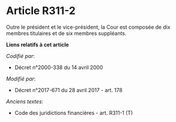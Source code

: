 # Article R311-2

Outre le président et le vice-président, la Cour est composée de dix membres titulaires et de six membres suppléants.

**Liens relatifs à cet article**

_Codifié par_:

  - Décret n°2000-338 du 14 avril 2000

_Modifié par_:

  - Décret n°2017-671 du 28 avril 2017 - art. 178

_Anciens textes_:

  - Code des juridictions financières - art. R311-1 (T)
